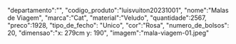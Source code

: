 "departamento":"",
"codigo_produto":"luisvuiton20231001",
"nome":"Malas de Viagem",
"marca":"Cat",
"material":"Veludo",
"quantidade":2567,
"preco":1928,
"tipo_de_fecho": "Unico",
"cor":"Rosa",
"numero_de_bolsos": 20,
"dimensao":"x: 279cm y: 190",
"imagem":"mala-viagem-01.jpeg"